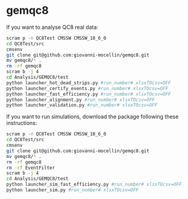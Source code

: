# gemqc8
If you want to analyse QC8 real data:
```bash
scram p -n QC8Test CMSSW CMSSW_10_6_0
cd QC8Test/src
cmsenv
git clone git@github.com:giovanni-mocellin/gemqc8.git
mv gemqc8/* .
rm -rf gemqc8
scram b -j 4
cd Analysis/GEMQC8/test
python launcher_hot_dead_strips.py #run_number# xlsxTOcsv=OFF
python launcher_certify_events.py #run_number# xlsxTOcsv=OFF
python launcher_fast_efficiency.py #run_number# xlsxTOcsv=OFF
python launcher_alignment.py #run_number# xlsxTOcsv=OFF
python launcher_validation.py #run_number# xlsxTOcsv=OFF
```

If you want to run simulations, download the package following these instructions:
```bash
scram p -n QC8Test CMSSW CMSSW_10_6_0
cd QC8Test/src
cmsenv
git clone git@github.com:giovanni-mocellin/gemqc8.git
mv gemqc8/* .
rm -rf gemqc8
rm -rf EventFilter
scram b -j 4
cd Analysis/GEMQC8/test
python launcher_sim_fast_efficiency.py #run_number# xlsxTOcsv=OFF
python launcher_sim.py #run_number# xlsxTOcsv=OFF
```
